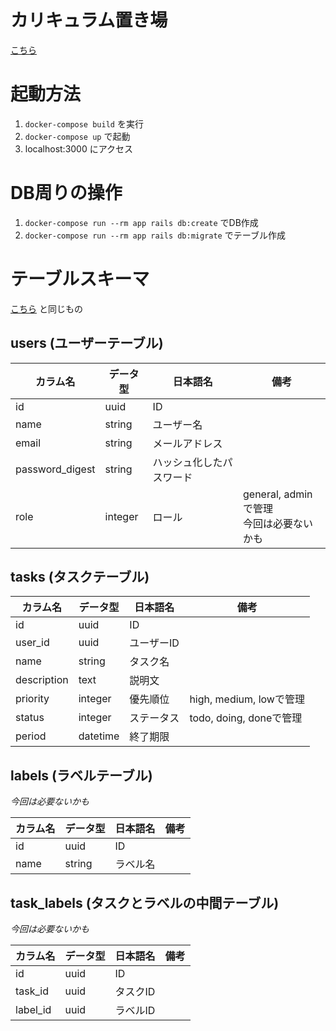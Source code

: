 # カリキュラム置き場
[こちら](./docs/el-training.md)

# 起動方法
1. `docker-compose build` を実行
2. `docker-compose up` で起動
3. localhost:3000 にアクセス

# DB周りの操作
1. `docker-compose run --rm app rails db:create` でDB作成
2. `docker-compose run --rm app rails db:migrate` でテーブル作成

# テーブルスキーマ
[こちら](./docs/step4_table.md) と同じもの
## users (ユーザーテーブル)

| カラム名 | データ型 | 日本語名 | 備考 |
| - | - | - | - |
| id | uuid | ID |  |
| name | string | ユーザー名 |  |
| email | string | メールアドレス |  |
| password_digest | string | ハッシュ化したパスワード |  |
| role | integer | ロール | general, adminで管理 <br> 今回は必要ないかも |

## tasks (タスクテーブル)

| カラム名 | データ型 | 日本語名 | 備考 |
| - | - | - | - |
| id | uuid | ID |  |
| user_id | uuid | ユーザーID |  |
| name | string | タスク名 |  |
| description | text | 説明文 |  |
| priority | integer | 優先順位 | high, medium, lowで管理 |
| status | integer | ステータス | todo, doing, doneで管理 |
| period | datetime | 終了期限 |  |

## labels (ラベルテーブル)
*今回は必要ないかも*

| カラム名 | データ型 | 日本語名 | 備考 |
| - | - | - | - |
| id | uuid | ID |  |
| name | string | ラベル名 |  |

## task_labels (タスクとラベルの中間テーブル)
*今回は必要ないかも*

| カラム名 | データ型 | 日本語名 | 備考 |
| - | - | - | - |
| id | uuid | ID |  |
| task_id | uuid | タスクID |  |
| label_id | uuid | ラベルID |  |

